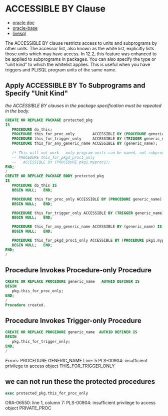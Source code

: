 # ACCESSIBLE BY Clause
* [oracle doc](http://docs.oracle.com/database/122/LNPLS/ACCESSIBLE-BY-clause.htm)
* [oracle-base](https://oracle-base.com/articles/12c/plsql-white-lists-using-the-accessible-by-clause-12cr1)
* [livesql](https://livesql.oracle.com/apex/livesql/file/content_EF5CJBRFPTA5PLU85RB6FS2FC.html)


The ACCESSIBLE BY clause restricts access to units and subprograms by other units.
The accessor list, also known as the white list, explicitly lists those units which may have access. 
In 12.2, this feature was enhanced to be applied to subprograms in packages.
You can also specify the type or "unit kind" to which the whitelist applies. 
This is useful when you have triggers and PL/SQL program units of the same name. 

## Apply ACCESSIBLE BY To Subprograms and Specify "Unit Kind"
*the ACCESSIBLE BY clauses in the package specification must be repeated in the body.*

```sql
CREATE OR REPLACE PACKAGE protected_pkg 
IS 
   PROCEDURE do_this; 
   PROCEDURE this_for_proc_only        ACCESSIBLE BY (PROCEDURE generic_name); 
   PROCEDURE this_for_trigger_only     ACCESSIBLE BY (TRIGGER generic_name); 
   PROCEDURE this_for_any_generic_name ACCESSIBLE BY (generic_name); 
 
   /* This will not work - only program units can be named, not subprograms */ 
   -- PROCEDURE this_for_pkgd_proc1_only 
   --   ACCESSIBLE BY (PROCEDURE pkg1.myproc1); 
END;
/
CREATE OR REPLACE PACKAGE BODY protected_pkg
IS
   PROCEDURE do_this IS
   BEGIN NULL;   END;

   PROCEDURE this_for_proc_only ACCESSIBLE BY (PROCEDURE generic_name) IS
   BEGIN NULL;   END;

   PROCEDURE this_for_trigger_only ACCESSIBLE BY (TRIGGER generic_name) IS
   BEGIN NULL;   END;

   PROCEDURE this_for_any_generic_name ACCESSIBLE BY (generic_name) IS
   BEGIN NULL;   END;

   PROCEDURE this_for_pkgd_proc1_only ACCESSIBLE BY (PROCEDURE pkg1.myproc1) IS
   BEGIN NULL;   END;
END;
/
```

## Procedure Invokes Procedure-only Procedure

```sql
CREATE OR REPLACE PROCEDURE generic_name   AUTHID DEFINER IS 
BEGIN 
   pkg.this_for_proc_only; 
END;
/
Procedure created.
```

## Procedure Invokes Trigger-only Procedure

```sql
CREATE OR REPLACE PROCEDURE generic_name  AUTHID DEFINER IS 
BEGIN 
   pkg.this_for_trigger_only; 
END;
/
```

*Errors:* PROCEDURE GENERIC_NAME
Line: 5 PLS-00904: insufficient privilege to access object THIS_FOR_TRIGGER_ONLY

## we can not run these the protected procedures

```sql
exec protected_pkg.this_for_proc_only
```
ORA-06550: line 1, column 7:
PLS-00904: insufficient privilege to access object PRIVATE_PROC 


